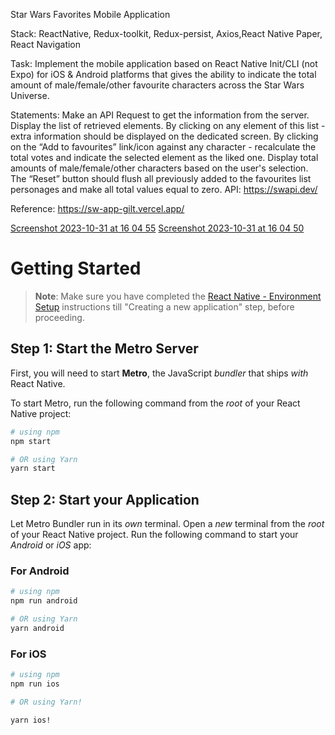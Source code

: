 Star Wars Favorites Mobile Application

Stack: ReactNative, Redux-toolkit, Redux-persist, Axios,React Native Paper, React Navigation

Task:
Implement the mobile application based on React Native Init/CLI (not Expo) for iOS & Android platforms that gives the
ability to indicate the total amount of male/female/other favourite characters across the Star Wars Universe.

Statements:
Make an API Request to get the information from the server.
Display the list of retrieved elements.
By clicking on any element of this list - extra information should be displayed on the dedicated screen.
By clicking on the “Add to favourites” link/icon against any character - recalculate the total votes and indicate the
selected element as the liked one.
Display total amounts of male/female/other characters based on the user's selection.
The “Reset” button should flush all previously added to the favourites list personages and make all total values equal
to zero.
API:
https://swapi.dev/

Reference:
https://sw-app-gilt.vercel.app/

[Screenshot 2023-10-31 at 16 04 55](https://github.com/SaperZP/incode_tt/assets/26072694/0d394856-74ba-494f-8327-1de31ea26815)
[Screenshot 2023-10-31 at 16 04 50](https://github.com/SaperZP/incode_tt/assets/26072694/c69011ec-0fb4-43c0-953d-4f13f1f5927c)

# Getting Started

> **Note**: Make sure you have completed
> the [React Native - Environment Setup](https://reactnative.dev/docs/environment-setup) instructions till "Creating a new
> application" step, before proceeding.

## Step 1: Start the Metro Server

First, you will need to start **Metro**, the JavaScript _bundler_ that ships _with_ React Native.

To start Metro, run the following command from the _root_ of your React Native project:

```bash
# using npm
npm start

# OR using Yarn
yarn start
```

## Step 2: Start your Application

Let Metro Bundler run in its _own_ terminal. Open a _new_ terminal from the _root_ of your React Native project. Run the
following command to start your _Android_ or _iOS_ app:

### For Android

```bash
# using npm
npm run android

# OR using Yarn
yarn android
```

### For iOS

```bash
# using npm
npm run ios

# OR using Yarn!

yarn ios!

```

